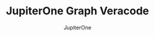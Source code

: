 ---
layout: post
repolink: "https://github.com/JupiterOne/graph-veracode"
title: "JupiterOne Graph Veracode"
description: "A graph conversion tool for Veracode."
author: "JupiterOne"
author-link: "https://github.com/JupiterOne/"
content-type: "results_collection_and_display"
repo: "github"
repo_title: "JupiterOne Graph Veracode"
---